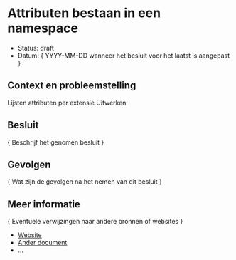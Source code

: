 # Attributen bestaan in een namespace

- Status: draft
- Datum: { YYYY-MM-DD wanneer het besluit voor het laatst is aangepast }


## Context en probleemstelling

Lijsten attributen per extensie
Uitwerken


## Besluit

{ Beschrijf het genomen besluit }


## Gevolgen

{ Wat zijn de gevolgen na het nemen van dit besluit }


<!-- Optioneel -->
## Meer informatie

{ Eventuele verwijzingen naar andere bronnen of websites }

- [Website](https://example.com)
- [Ander document](https://example.com)
- ...
